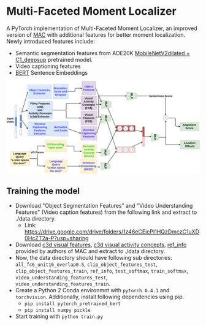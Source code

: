 # Multi-Faceted Moment Localizer
A PyTorch implementation of Multi-Faceted Moment Localizer, an improved version of [MAC](https://arxiv.org/pdf/1811.08925.pdf) with additional features for better moment localization.
Newly introduced features include:
 - Semantic segmentation features from ADE20K [MobileNetV2dilated + C1_deepsup](https://github.com/CSAILVision/semantic-segmentation-pytorch) pretrained model.
 - Video captioning features
 - [BERT](https://arxiv.org/abs/1810.04805) Sentence Embeddings

![Architecture Diagram](doc/ArchDiag.png)
## Training the model
- Download "Object Segmentation Features" and "Video Understanding Features" (Video caption features) from the following link and extract to ./data directory.
  - Link: https://drive.google.com/drive/folders/1z46eCEicPI1HQzDmczC1uXD0HcZT2a-P?usp=sharing
- Download [c3d visual features](https://drive.google.com/open?id=1vFxDw4AkGVgfILH-6xaHofLZ7PbWwFC2), [c3d visual activity concepts](https://drive.google.com/open?id=1biKPDmb7hbzowKLMIRSTLE0w_tWbGPAe), [ref_info](https://drive.google.com/open?id=16rFGu9rnhnH-WQeUmN7VtMgljrhGspll) provided by authors of MAC and extract to ./data directory.
- Now, the data directory should have following sub directories: `all_fc6_unit16_overlap0.5`, `clip_object_features_test`, `clip_object_features_train`, `ref_info`, `test_softmax`, `train_softmax`, `video_understanding_features_test`, `video_understanding_features_train`.
- Create a Python 2 Conda environmnt with `pytorch 0.4.1` and `torchvision`. Additionally, install following dependencies using pip.
  - `pip install pytorch_pretrained_bert`
  - `pip install numpy pickle`
- Start training with `python train.py`